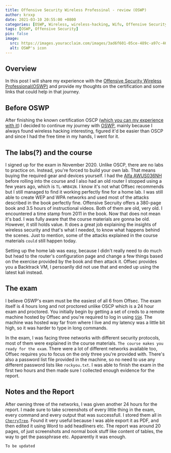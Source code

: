 ```yaml
---
title: Offensive Security Wireless Professinal - review (OSWP) 
author: krxxp 
date: 2021-03-10 20:55:00 +0800
categories: [OSWP, Wireless, wireless-hacking, Wifu, Offensive Security]
tags: [OSWP, Offensive Security]
pin: false 
image:
  src: https://images.youracclaim.com/images/3ad6f601-05ce-489c-a97c-462b55957833/linkedin_thumb_WiFu-OSWP-badge.png
  alt: OSWP's icon
---
```

## Overview
In this post I will share my experience with the [Offensive Security Wireless Professional(OSWP)](https://www.offensive-security.com/wifu-oswp/) and provide my thoughts on the certification and some links that could help in that journey. 

## Before OSWP

After finishing the known certification OSCP ([which you can my experience with it](https://xd3m0n.xyz/posts/OSCP-PEN200/)) I decided to continue my journey with [OSWP](https://www.offensive-security.com/wifu-oswp/), mainly because I always found wireless hacking interesting, figured it'd be easier than OSCP and since I had the free time in my hands, I went for it.

## The labs(?) and the course

I signed up for the exam in November 2020. Unlike OSCP, there are no labs to practice on. Instead, you're forced to build your own lab. That means buying the required gear and devices yourself. I had the [Alfa AWUS036NH](https://www.amazon.com/Alfa-AWUS036NH-802-11g-Wireless-Long-Range) before rolling into the course and I also had an old router I stopped using a few years ago, which is ``TL-WR841N``. I know it's not what Offsec recommends but I still managed to find it working perfectly fine for a home lab. I was still able to create WEP and WPA networks and used most of the attacks described in the book perfectly fine. 
Offensive Secruity offers a 380-page book and 3.5 hours of instructional videos. Both of them are old, very old. I encountered a time stamp from 2011 in the book. Now that does not mean it's bad. I was fully aware that the course materials are gonna be old. However, it still holds value. It does a great job explaining the insights of wireless security and that's what I needed, to know what happens behind the scenes. Just to mention, some of the attacks explained in the course materials ``could`` still happen today. 

Setting up the home lab was easy, because I didn't really need to do much but head to the router's configuration page and change a few things based on the exercise provided by the book and then attack it. Offsec provides you a Backtrack VM, I persoanlly did not use that and ended up using the latest kali instead.


## The exam 

I believe OSWP's exam must be the easiest of all 6 from Offsec. The exam itself is 4 hours long and not proctored unlike OSCP which is a 24 hour exam and proctored. You initially begin by getting a set of creds to a remote machine hosted by Offsec and you're required to log in using [``SSH``](https://linux.die.net/man/1/ssh). The machine was hosted way far from where I live and my latency was a little bit high, so it was harder to type in long commands.

In the exam, I was facing three networks with different security protocols, most of them were explained in the course materials. ``The course makes you ready for the exam``. There were a lot of different networks available too, Offsec requires you to focus on the only three you're provided with. There's also a password list file provided in the machine, so no need to use any different password lists like ``rockyou.txt``. I was able to finish the exam in the first two hours and then made sure I collected enough evidence for the report.

## Notes and the Report 
After owning three of the networks, I was given another 24 hours for the report. I made sure to take screenshots of every little thing in the exam, every command and every output that was successfull. I stored them all in [``CherryTree``](https://www.giuspen.com/cherrytree/). Found it very useful because I was able export it as PDF, and then edited it using Word to add headliners etc. The report was around 20 pages, of just screenshots and normal book stuff like content of tables, the way to get the passphrase etc. Apparently it was enough.


`` To be updated ``

